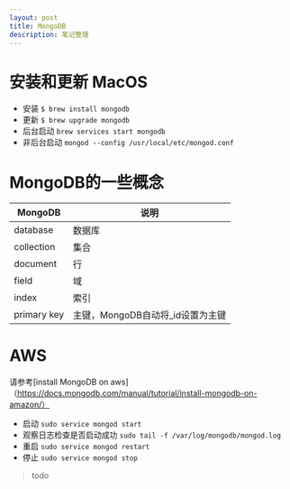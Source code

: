 ```yaml
---
layout: post
title: MongoDB
description: 笔记整理
---
```


# 安装和更新 MacOS
+ 安装
  ```$ brew install mongodb```
+ 更新
  ```$ brew upgrade mongodb```
+ 后台启动
 ```brew services start mongodb```
+ 非后台启动
```mongod --config /usr/local/etc/mongod.conf```

# MongoDB的一些概念

|   MongoDB   |               说明               |
| ----------- | -------------------------------- |
| database    | 数据库                           |
| collection  | 集合                             |
| document    | 行                               |
| field       | 域                               |
| index       | 索引                             |
| primary key | 主键，MongoDB自动将_id设置为主键 |

# AWS
请参考[install MongoDB on aws]（https://docs.mongodb.com/manual/tutorial/install-mongodb-on-amazon/）

+ 启动
```sudo service mongod start```
+ 观察日志检查是否启动成功
```sudo tail -f /var/log/mongodb/mongod.log```
+ 重启
```sudo service mongod restart```
+ 停止
```sudo service mongod stop```


> todo 
